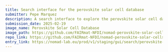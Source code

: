 ```yaml
---
title: Search interface for the perovskite solar cell database
submitter: Pepe Marquez
description: A search interface to explore the perovskite solar cell database based on materials and device properties.
submission_date: 2025-02-19
image_name: Perovskite Solar Cell Database
image_path: https://github.com/FAIRmat-NFDI/nomad-perovskite-solar-cells-database/blob/main/docs/assets/search_perovskite_solar_cells.gif
repo_link: https://github.com/FAIRmat-NFDI/nomad-perovskite-solar-cells-database
entry_link: https://nomad-lab.eu/prod/v1/staging/gui/search/perovskite-solar-cells-database
---
```


